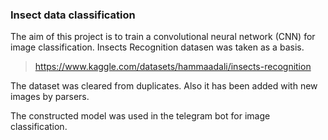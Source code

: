 ### Insect data classification

The aim of this project is to train a convolutional neural network (CNN) for image classification. Insects Recognition datasen was taken as a basis.

>https://www.kaggle.com/datasets/hammaadali/insects-recognition

The dataset was cleared from duplicates. Also it has been added with new images by parsers.

The constructed model was used in the telegram bot for image classification.

